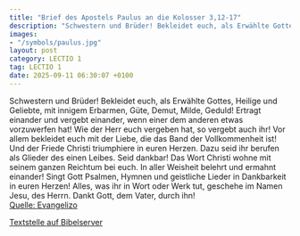 ```yaml
---
title: "Brief des Apostels Paulus an die Kolosser 3,12-17"
description: "Schwestern und Brüder! Bekleidet euch, als Erwählte Gottes, Heilige und Geliebte, mit innigem Erbarmen, Güte, Demut, Milde, Geduld! Ertragt einander und vergebt einander, wenn einer dem anderen etwas vorzuwerfen hat! Wie der Herr euch vergeben hat, so vergebt auch ihr! Vor allem ...."
images:
- "/symbols/paulus.jpg"
layout: post
category: LECTIO 1
tag: LECTIO 1
date: 2025-09-11 06:30:07 +0100
---
```

Schwestern und Brüder! Bekleidet euch, als Erwählte Gottes, Heilige und Geliebte, mit innigem Erbarmen, Güte, Demut, Milde, Geduld!
Ertragt einander und vergebt einander, wenn einer dem anderen etwas vorzuwerfen hat! Wie der Herr euch vergeben hat, so vergebt auch ihr!
Vor allem bekleidet euch mit der Liebe, die das Band der Vollkommenheit ist!
Und der Friede Christi triumphiere in euren Herzen.<!--more--> Dazu seid ihr berufen als Glieder des einen Leibes. Seid dankbar!
Das Wort Christi wohne mit seinem ganzen Reichtum bei euch. In aller Weisheit belehrt und ermahnt einander! Singt Gott Psalmen, Hymnen und geistliche Lieder in Dankbarkeit in euren Herzen!
Alles, was ihr in Wort oder Werk tut, geschehe im Namen Jesu, des Herrn. Dankt Gott, dem Vater, durch ihn!<br>
[Quelle: Evangelizo](https://evangeliumtagfuertag.org/DE/gospel)

[Textstelle auf Bibelserver](https://www.bibleserver.com/EU/Kolosser3,12-17)
